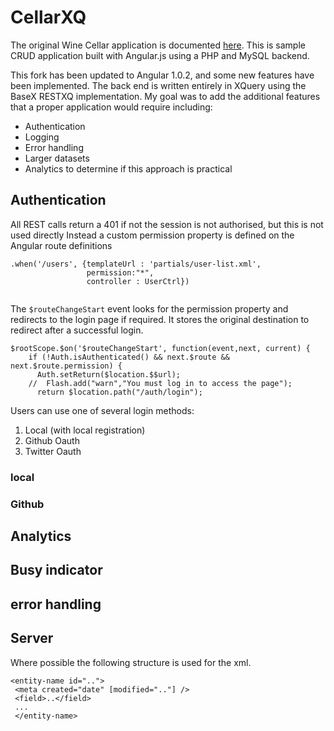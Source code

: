 # CellarXQ #

The original Wine Cellar application is documented 
[here](http://coenraets.org/blog/2012/02/sample-application-with-angular-js/).
This is sample CRUD application built with Angular.js using a PHP and MySQL backend.

This fork has been updated to Angular 1.0.2, and some new features have been implemented.
The back end is written entirely in XQuery using the BaseX RESTXQ implementation. 
My goal was to add the additional features that a proper application would require including: 
- Authentication
- Logging
- Error handling
- Larger datasets
- Analytics
to determine if this approach is practical

## Authentication

All REST calls return a 401 if not the session is not authorised, but this is not used directly
Instead a custom permission property is  defined on the Angular route definitions
  
````
.when('/users', {templateUrl : 'partials/user-list.xml',
                 permission:"*",
                 controller : UserCtrl})
   
````
The `$routeChangeStart` event looks for the permission property and redirects to the login
 page if required. It stores the original destination to redirect after a successful login.
````
$rootScope.$on('$routeChangeStart', function(event,next, current) {
    if (!Auth.isAuthenticated() && next.$route && next.$route.permission) {
      Auth.setReturn($location.$$url);
    //  Flash.add("warn","You must log in to access the page");
      return $location.path("/auth/login");
````
Users can use one of several login methods:
1. Local (with local registration)
2. Github Oauth
3. Twitter Oauth


###  local

### Github

## Analytics

## Busy indicator

## error handling

## Server

Where possible the following structure is used for the xml.

````
<entity-name id="..">
 <meta created="date" [modified=".."] /> 
 <field>..</field>
 ...
 </entity-name>
```` 



